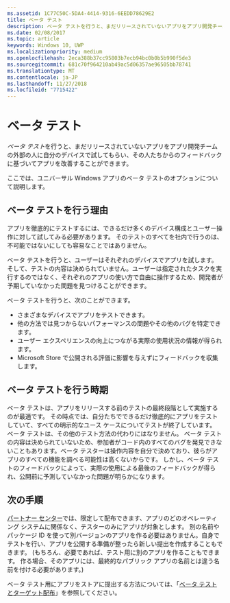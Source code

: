 ```yaml
---
ms.assetid: 1C77C50C-5DA4-4414-9316-6EEDD78629E2
title: ベータ テスト
description: ベータ テストを行うと、まだリリースされていないアプリをアプリ開発チームの外部の人に自分のデバイスで試してもらい、その人たちからのフィードバックに基づいてアプリを改善することができます。
ms.date: 02/08/2017
ms.topic: article
keywords: Windows 10, UWP
ms.localizationpriority: medium
ms.openlocfilehash: 2eca388b37cc95803b7ecb94bc0b0b5b990f5de3
ms.sourcegitcommit: 681c70f964210ab49ac5d06357ae96505bb78741
ms.translationtype: MT
ms.contentlocale: ja-JP
ms.lasthandoff: 11/27/2018
ms.locfileid: "7715422"
---
```

# <a name="beta-testing"></a>ベータ テスト



*ベータ テスト*を行うと、まだリリースされていないアプリをアプリ開発チームの外部の人に自分のデバイスで試してもらい、その人たちからのフィードバックに基づいてアプリを改善することができます。

ここでは、ユニバーサル Windows アプリのベータ テストのオプションについて説明します。

## <a name="why-beta-test"></a>ベータ テストを行う理由

アプリを徹底的にテストするには、できるだけ多くのデバイス構成とユーザー操作に対して試してみる必要があります。 そのテストのすべてを社内で行うのは、不可能ではないにしても容易なことではありません。

ベータ テストを行うと、ユーザーはそれぞれのデバイスでアプリを試します。 そして、テストの内容は決められていません。ユーザーは指定されたタスクを実行するのではなく、それぞれのアプリの使い方で自由に操作するため、開発者が予期していなかった問題を見つけることができます。

ベータ テストを行うと、次のことができます。

-   さまざまなデバイスでアプリをテストできます。
-   他の方法では見つからないパフォーマンスの問題やその他のバグを特定できます。
-   ユーザー エクスペリエンスの向上につながる実際の使用状況の情報が得られます。
-   Microsoft Store で公開される評価に影響を与えずにフィードバックを収集します。

## <a name="when-to-beta-test"></a>ベータ テストを行う時期

ベータ テストは、アプリをリリースする前のテストの最終段階として実施するのが最適です。 その時点では、自分たちでできるだけ徹底的にアプリをテストしていて、すべての明示的なユース ケースについてテストが終了しています。 ベータ テストは、その他のテスト方法の代わりにはなりません。 ベータ テストの内容は決められていないため、参加者がコード内のすべてのバグを発見できないこともあります。ベータ テスターは操作内容を自分で決めており、彼らがアプリのすべての機能を調べる可能性は高くないからです。 しかし、ベータ テストのフィードバックによって、実際の使用による最後のフィードバックが得られ、公開前に予測していなかった問題が明らかになります。

## <a name="next-steps"></a>次の手順

[パートナー センター](https://partner.microsoft.com/dashboard)では、限定して配布できます、アプリのどのオペレーティング システムに関係なく、テスターのみにアプリが対象とします。 別の名前やパッケージ ID を使って別バージョンのアプリを作る必要はありません。自身でテストを行い、アプリを公開する準備が整ったら新しい提出を作成することもできます。 (もちろん、必要であれば、テスト用に別のアプリを作ることもできます。 作る場合、そのアプリには、最終的なパブリック アプリの名前とは違う名前を付ける必要があります。)

ベータ テスト用にアプリをストアに提出する方法については、「[ベータ テストとターゲット配布](../publish/beta-testing-and-targeted-distribution.md)」を参照してください。

 

 




